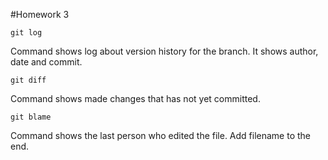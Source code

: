 #Homework 3

	git log
Command shows log about version history for the branch. It shows author, date and commit.

	git diff
Command shows made changes that has not yet committed.

	git blame
Command shows the last person who edited the file. Add filename to the end.
